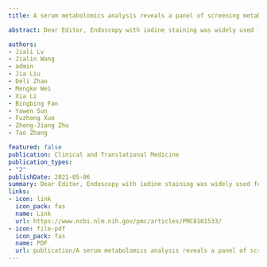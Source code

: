 ```yaml
---
title: A serum metabolomics analysis reveals a panel of screening metabolic biomarkers for esophageal squamous cell carcinoma

abstract: Dear Editor, Endoscopy with iodine staining was widely used for esophageal cancer (EC) screening in high-incidence area. 1, 2 Most endoscopy screening-positive population was found to develop esophageal epithelium lesion, and therefore endured higher risk for developing esophageal squamous cell carcinoma (ESCC) than normal population. 3, 4 However, endoscopic screening may be too costly and invasive for large-scale population, and non-invasive biomarkers may be more applicable and cost effective for population-based screening. 5, 6 In this population-based screening study, we aim to identify potential metabolic biomarkers for early screening of ESCC, and establish the optimal early ESCC screening model. Ultra-performance liquid chromatographyquadrupole time-of-flight mass spectrometry (UPLCQTOF/MS) was used to explore ESCC screening related metabolic biomarkers and profile …

authors:
- Jiali Lv
- Jialin Wang
- admin
- Jia Liu
- Deli Zhao
- Mengke Wei
- Xia Li
- Bingbing Fan
- Yawen Sun
- Fuzhong Xue
- Zheng‐Jiang Zhu
- Tao Zhang

featured: false
publication: Clinical and Translational Medicine
publication_types:
- "2"
publishDate: 2021-05-06
summary: Dear Editor, Endoscopy with iodine staining was widely used for esophageal cancer (EC) screening in high-incidence area. 1, 2 Most endoscopy screening-positive population was found to develop esophageal epithelium lesion, and therefore endured higher risk for developing esophageal squamous cell carcinoma (ESCC) than normal population. 3, 4 However, endoscopic screening may be too costly and invasive for large-scale population, and non-invasive biomarkers may be more applicable and cost effective for population-based screening. 5, 6 In this population-based screening study, we aim to identify potential metabolic biomarkers for early screening of ESCC, and establish the optimal early ESCC screening model. Ultra-performance liquid chromatographyquadrupole time-of-flight mass spectrometry (UPLCQTOF/MS) was used to explore ESCC screening related metabolic biomarkers and profile …
links:
- icon: link
  icon_pack: fas
  name: Link
  url: https://www.ncbi.nlm.nih.gov/pmc/articles/PMC8101533/
- icon: file-pdf
  icon_pack: fas
  name: PDF
  url: publication/A serum metabolomics analysis reveals a panel of screening metabolic biomarkers for esophageal squamous cell carcinoma.pdf
---
```

